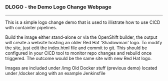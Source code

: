 ### DLOGO - the Demo Logo Change Webpage 

---
This is a simple logo change demo that is used to illistrate how to use CICD with containter pipelines.

Build the image either stand-alone or via the OpenShift builder, the output will create a website hosting an older Red Hat 'Shadowman' logo. To modify the site, just edit the index.html file and commit to git. This should be configured in your CICD tool to monitor repo changes and rebuild once triggered. The outcome would be the same site with new Red Hat logo. 

Images are included under /img 
Old Docker stuff (previous demo) located under /docker along with an example Jenkinsfile
